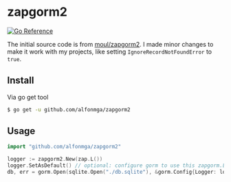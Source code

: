 # zapgorm2

[![Go Reference](https://pkg.go.dev/badge/github.com/alfonmga/zapgorm2.svg)](https://pkg.go.dev/github.com/alfonmga/zapgorm2)

The initial source code is from [moul/zapgorm2](https://github.com/moul/zapgorm2). I made minor changes to make it work with my projects, like setting `IgnoreRecordNotFoundError` to `true`.

## Install

Via go get tool

```bash
$ go get -u github.com/alfonmga/zapgorm2
```

## Usage

```go
import "github.com/alfonmga/zapgorm2"

logger := zapgorm2.New(zap.L())
logger.SetAsDefault() // optional: configure gorm to use this zapgorm.Logger for callbacks
db, err = gorm.Open(sqlite.Open("./db.sqlite"), &gorm.Config{Logger: logger})
```
